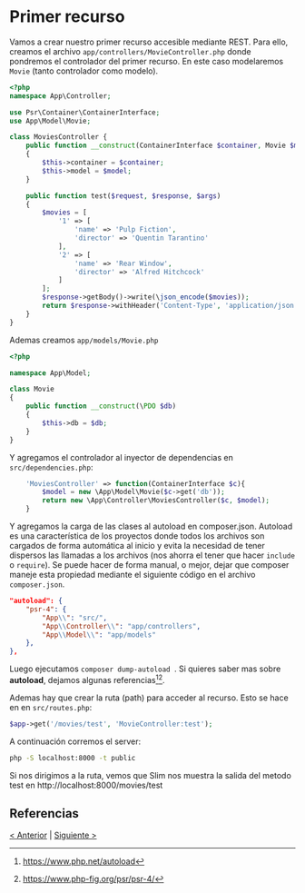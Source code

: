 # Primer recurso

Vamos a crear nuestro primer recurso accesible mediante REST. Para ello, creamos el archivo `app/controllers/MovieController.php` donde pondremos el controlador del primer recurso. En este caso modelaremos `Movie` (tanto controlador como modelo).

```php
<?php
namespace App\Controller;

use Psr\Container\ContainerInterface;
use App\Model\Movie;

class MoviesController {
    public function __construct(ContainerInterface $container, Movie $model)
    {
        $this->container = $container;
        $this->model = $model;
    }

    public function test($request, $response, $args) 
    {
        $movies = [
            '1' => [
                'name' => 'Pulp Fiction',
                'director' => 'Quentin Tarantino'
            ],
            '2' => [
                'name' => 'Rear Window',
                'director' => 'Alfred Hitchcock'
            ]
        ];
        $response->getBody()->write(\json_encode($movies));
        return $response->withHeader('Content-Type', 'application/json');
    }
}
```

Ademas creamos `app/models/Movie.php`

```php
<?php

namespace App\Model;

class Movie
{
    public function __construct(\PDO $db)
    {
        $this->db = $db;
    }
}

```

Y agregamos el controlador al inyector de dependencias en `src/dependencies.php`:

```php
    'MoviesController' => function(ContainerInterface $c){
        $model = new \App\Model\Movie($c->get('db'));
        return new \App\Controller\MoviesController($c, $model);
    }
```

Y agregamos la carga de las clases al autoload en composer.json. Autoload es una característica de los proyectos donde todos los archivos son cargados de forma automática al inicio y evita la necesidad de tener dispersos las llamadas a los archivos (nos ahorra el tener que hacer `include` o `require`). Se puede hacer de forma manual, o mejor, dejar que composer maneje esta propiedad mediante el siguiente código en el archivo `composer.json`.

```json
"autoload": {
    "psr-4": {
        "App\\": "src/",  
        "App\\Controller\\": "app/controllers",
        "App\\Model\\": "app/models"
    },   
},
```

Luego ejecutamos `composer dump-autoload `. Si quieres saber mas sobre **autoload**, dejamos algunas referencias[^1][^2].

Ademas hay que crear la ruta (path) para acceder al recurso. Esto se hace en en `src/routes.php`:

```php
$app->get('/movies/test', 'MovieController:test');
```

A continuación corremos el server:

```bash
php -S localhost:8000 -t public
```

Si nos dirigimos a la ruta, vemos que Slim nos muestra la salida del metodo test en http://localhost:8000/movies/test

## Referencias

[^1]: https://www.php.net/autoload
[^2]: https://www.php-fig.org/psr/psr-4/



[< Anterior](04-git.md) | [Siguiente >](06-XXX.md)